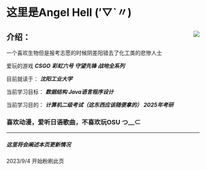 # 这里是Angel Hell (′▽`〃) 

 

## <img align="right" src="https://github-readme-stats.vercel.app/api?username=AngelHellWolf&count_private=true&show_icons=true">介绍：

一个喜欢生物但是报考志愿的时候阴差阳错去了化工类的悲惨人士

爱玩的游戏 ***CSGO*** ***彩虹六号*** ***守望先锋*** ***战地全系列***

目前就读于： ***沈阳工业大学***

当前学习目标：  ***数据结构***  ***Java语言程序设计***

当前学习目的： ***计算机二级考试（这东西应该随便拿的）*** ***2025年考研***


### 喜欢动漫，爱听日语歌曲，不喜欢玩OSU つ﹏⊂ 



---

##### 这里将会阐述本页更新情况

2023/9/4    开始粉刷此页




